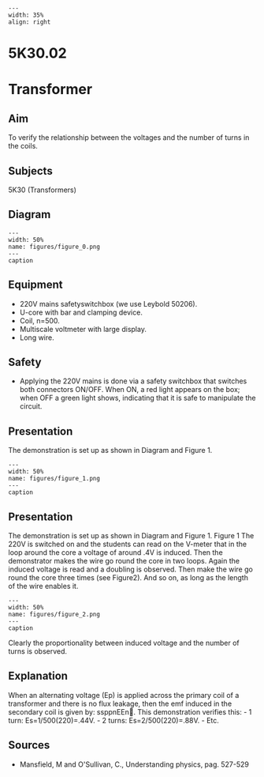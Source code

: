 
```{figure} /figures/busy.png
---
width: 35%
align: right
```
# 5K30.02 
  # Transformer 
    
  
## Aim   
 To verify the relationship between the voltages and the number of turns in the coils.    
  
## Subjects   
 5K30 (Transformers)   
  
## Diagram   
   
```{figure} figures/figure_0.png  
---  
width: 50%  
name: figures/figure_0.png  
---  
caption  
``` 
     
  
## Equipment   
 
 *  220V mains safetyswitchbox (we use Leybold 50206). 
 *  U-core with bar and clamping device. 
 *  Coil, n=500. 
 *  Multiscale voltmeter with large display. 
 *  Long wire.   
  
## Safety   
 
 *  Applying the 220V mains is done via a safety switchbox that switches both connectors ON/OFF. When ON, a red light appears on the box; when OFF a green light shows, indicating that it is safe to manipulate the circuit.
     
  
## Presentation   
 The demonstration is set up as shown in Diagram and Figure 1.     
```{figure} figures/figure_1.png  
---  
width: 50%  
name: figures/figure_1.png  
---  
caption  
``` 
     
  
## Presentation   
 The demonstration is set up as shown in Diagram and Figure 1.    Figure 1  The 220V is switched on and the students can read on the V-meter that in the loop around the core a voltage of around .4V is induced. Then the demonstrator makes the wire go round the core in two loops. Again the induced voltage is read and a doubling is observed. Then make the wire go round the core three times (see Figure2). And so on, as long as the length of the wire enables it.    
```{figure} figures/figure_2.png  
---  
width: 50%  
name: figures/figure_2.png  
---  
caption  
``` 
 Clearly the proportionality between induced voltage and the number of turns is observed.    
  
## Explanation   
 When an alternating voltage (Ep) is applied across the primary coil of a transformer and there is no flux leakage, then the emf induced in the secondary coil is given by: ssppnEEn. This demonstration verifies this: - 1 turn: Es=1/500(220)=.44V. - 2 turns: Es=2/500(220)=.88V. - Etc.    
  
## Sources   
 
 *  Mansfield, M and O'Sullivan, C., Understanding physics, pag. 527-529
  